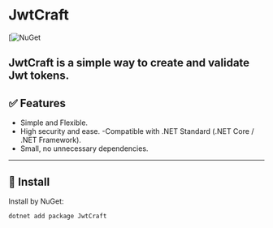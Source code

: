 # JwtCraft

[![NuGet](https://www.nuget.org/packages/JwtCraft)


JwtCraft is a simple way to create and validate Jwt tokens.
---

## ✅ Features
- Simple and Flexible.
- High security and ease.
-Compatible with .NET Standard (.NET Core / .NET Framework).
- Small, no unnecessary dependencies.
---

## 🚀 Install

Install by NuGet:

```bash
dotnet add package JwtCraft
